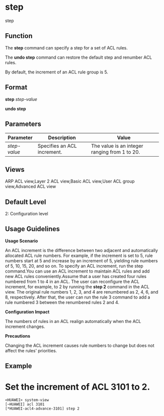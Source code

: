 step
====

step

Function
--------



The **step** command can specify a step for a set of ACL rules.

The **undo step** command can restore the default step and renumber ACL rules.



By default, the increment of an ACL rule group is 5.


Format
------

**step** *step-value*

**undo step**


Parameters
----------

| Parameter | Description | Value |
| --- | --- | --- |
| *step-value* | Specifies an ACL increment. | The value is an integer ranging from 1 to 20. |



Views
-----

ARP ACL view,Layer 2 ACL view,Basic ACL view,User ACL group view,Advanced ACL view


Default Level
-------------

2: Configuration level


Usage Guidelines
----------------

**Usage Scenario**



An ACL increment is the difference between two adjacent and automatically allocated ACL rule numbers. For example, if the increment is set to 5, rule numbers start at 5 and increase by an increment of 5, yielding rule numbers of 5, 10, 15, 20, and so on. To specify an ACL increment, run the step command.You can use an ACL increment to maintain ACL rules and add new ACL rules conveniently.Assume that a user has created four rules numbered from 1 to 4 in an ACL. The user can reconfigure the ACL increment, for example, to 2 by running the **step 2** command in the ACL view. The original rule numbers 1, 2, 3, and 4 are renumbered as 2, 4, 6, and 8, respectively. After that, the user can run the rule 3 command to add a rule numbered 3 between the renumbered rules 2 and 4.



**Configuration Impact**



The numbers of rules in an ACL realign automatically when the ACL increment changes.



**Precautions**



Changing the ACL increment causes rule numbers to change but does not affect the rules' priorities.




Example
-------

# Set the increment of ACL 3101 to 2.
```
<HUAWEI> system-view
[~HUAWEI] acl 3101
[*HUAWEI-acl4-advance-3101] step 2

```